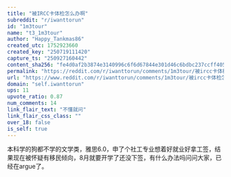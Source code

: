 ```yaml
---
title: "被IRCC卡体检怎么办啊"
subreddit: "r/iwanttorun"
id: "1m3tour"
name: "t3_1m3tour"
author: "Happy_Tankmas86"
created_utc: 1752923660
created_key: "250719111420"
capture_ts: "250927160442"
content_sha256: "fe4d0af2b3874e3140996c6f6d67844e301d46c6bdbc237ccff405f4cbdf9491"
permalink: "https://reddit.com/r/iwanttorun/comments/1m3tour/被ircc卡体检怎么办啊/"
url: "https://www.reddit.com/r/iwanttorun/comments/1m3tour/被ircc卡体检怎么办啊/"
domain: "self.iwanttorun"
ups: 11
upvote_ratio: 0.87
num_comments: 14
link_flair_text: "不懂就问"
link_flair_css_class: ""
over_18: false
is_self: true
---
```


本科学的狗都不学的文学类，雅思6.0，申了个社工专业想着好就业好拿工签，结果现在被怀疑有移民倾向，8月就要开学了还没下签，有什么办法吗问问大家，已经在argue了。
